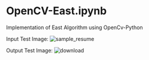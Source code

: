 # OpenCV-East.ipynb
Implementation of East Algorithm using OpenCv-Python

Input Test Image:
![sample_resume](https://user-images.githubusercontent.com/67474853/127058922-a36cc4a7-ad18-4ebf-9352-fd9cf7335e61.jpg)

Output Test Image:
![download](https://user-images.githubusercontent.com/67474853/127059367-4f40a3fb-664f-4f5f-9b71-53140e22c2e5.png)
